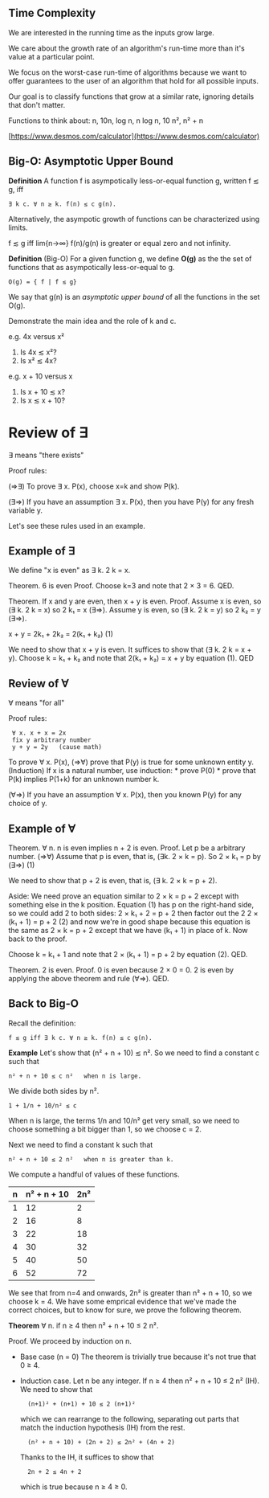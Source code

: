 ## Time Complexity

We are interested in the running time as the inputs grow large.

We care about the growth rate of an algorithm's run-time more than
it's value at a particular point.
	  
We focus on the worst-case run-time of algorithms because we want to
offer guarantees to the user of an algorithm that hold for all
possible inputs.
	  
Our goal is to classify functions that grow at a similar rate,
ignoring details that don't matter.

Functions to think about: n, 10n, log n, n log n, 10 n², n² + n

[https://www.desmos.com/calculator](https://www.desmos.com/calculator)

## Big-O: Asymptotic Upper Bound

**Definition** A function f is asympotically less-or-equal function g,
written f ≲ g, iff

    ∃ k c. ∀ n ≥ k. f(n) ≤ c g(n).

Alternatively, the asympotic growth of functions can be characterized
using limits.

f ≲ g iff lim{n→∞} f(n)/g(n) is greater or equal zero and not infinity.

**Definition** (Big-O) For a given function g, we define **O(g)** as the
the set of functions that as asympotically less-or-equal to g. 

    O(g) = { f | f ≲ g}

We say that g(n) is an *asymptotic upper bound* of all the functions
in the set O(g).

Demonstrate the main idea and the role of k and c.

e.g. 4x versus x²

1. Is 4x ≲ x²?
2. Is x² ≲ 4x?
   
e.g. x + 10 versus x

1. Is x + 10 ≲ x?
2. Is x ≲ x + 10?

# Review of ∃

∃ means "there exists"

Proof rules:

(⇒∃) To prove ∃ x. P(x), choose x=k and show P(k).

(∃⇒) If you have an assumption ∃ x. P(x), then you have P(y)
   for any fresh variable y.
   
Let's see these rules used in an example.

## Example of ∃

We define "x is even" as ∃ k. 2 k = x.

Theorem. 6 is even
Proof. Choose k=3 and note that 2 × 3 = 6. QED.

Theorem. If x and y are even, then x + y is even.
Proof.
Assume x is even, so (∃ k. 2 k = x) so 2 k₁ = x (∃⇒).
Assume y is even, so (∃ k. 2 k = y) so 2 k₂ = y (∃⇒).

x + y = 2k₁ + 2k₂ = 2(k₁ + k₂)          (1)

We need to show that x + y is even.
It suffices to show that (∃ k. 2 k = x + y).
Choose k = k₁ + k₂ and note that 2(k₁ + k₂) = x + y by equation (1).
QED


## Review of ∀

∀ means "for all"

Proof rules:

     ∀ x. x + x = 2x 
	 fix y arbitrary number
	 y + y = 2y   (cause math)

To prove ∀ x. P(x), 
   (⇒∀) prove that P(y) is true for some unknown entity y.
   (Induction) If x is a natural number, use induction:
      * prove P(0)
	  * prove that P(k) implies P(1+k) for an unknown number k.

(∀⇒) If you have an assumption ∀ x. P(x), then you known P(y)
   for any choice of y.

## Example of ∀

Theorem. ∀ n. n is even implies n + 2 is even.
Proof.
 Let p be a arbitrary number. (⇒∀)
 Assume that p is even, that is, (∃k. 2 × k = p).
 So 2 × k₁ = p by (∃⇒)      (1)
 
 We need to show that p + 2 is even, that is, (∃ k. 2 × k = p + 2).
 
 Aside: We need prove an equation similar to 2 × k = p + 2 except with
 something else in the k position.
 Equation (1) has p on the right-hand side, so we could add 2 to both sides:
 2 × k₁ + 2 = p + 2
 then factor out the 2
 2 × (k₁ + 1) = p + 2             (2)
 and now we're in good shape because this equation is the same as 2 × k = p + 2
 except that we have (k₁ + 1) in place of k.
 Now back to the proof.

 Choose k = k₁ + 1 and note that 2 × (k₁ + 1) = p + 2 by equation (2).
QED.

Theorem. 2 is even.
Proof.
0 is even because 2 × 0 = 0.
2 is even by applying the above theorem and rule (∀⇒).
QED.


## Back to Big-O

Recall the  definition:

    f ≲ g iff ∃ k c. ∀ n ≥ k. f(n) ≤ c g(n).

**Example** Let's show that (n² + n + 10) ≲ n².
So we need to find a constant c such that

    n² + n + 10 ≤ c n²   when n is large.

We divide both sides by n².

    1 + 1/n + 10/n² ≤ c

When n is large, the terms 1/n and 10/n² get very small, so we need to
choose something a bit bigger than 1, so we choose c = 2.

Next we need to find a constant k such that

    n² + n + 10 ≤ 2 n²   when n is greater than k.

We compute a handful of values of these functions.

| n   | n² + n + 10  | 2n²  |
| --- | ------------ | ---- |
| 1   | 12           |  2   |
| 2   | 16           |  8   |
| 3   | 22           | 18   |
| 4   | 30           | 32   |
| 5   | 40           | 50   |
| 6   | 52           | 72   |

We see that from n=4 and onwards, 2n² is greater than n² + n + 10, so
we choose k = 4. We have some emprical evidence that we've made the
correct choices, but to know for sure, we prove the following theorem.

**Theorem** ∀ n. if n ≥ 4 then n² + n + 10 ≤ 2 n².

Proof. We proceed by induction on n.
* Base case (n = 0) The theorem is trivially true
    because it's not true that 0 ≥ 4.
* Induction case. Let n be any integer.
    If n ≥ 4 then n² + n + 10 ≤ 2 n² (IH). We need to show that

		(n+1)² + (n+1) + 10 ≤ 2 (n+1)²

	which we can rearrange to the following, separating out parts that
	match the induction hypothesis (IH) from the rest.

		(n² + n + 10) + (2n + 2) ≤ 2n² + (4n + 2)

	Thanks to the IH, it suffices to show that 

		2n + 2 ≤ 4n + 2

	which is true because n ≥ 4 ≥ 0.


